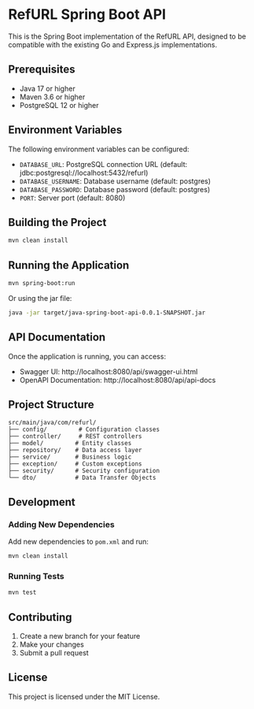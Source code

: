 # RefURL Spring Boot API

This is the Spring Boot implementation of the RefURL API, designed to be compatible with the existing Go and Express.js implementations.

## Prerequisites

- Java 17 or higher
- Maven 3.6 or higher
- PostgreSQL 12 or higher

## Environment Variables

The following environment variables can be configured:

- `DATABASE_URL`: PostgreSQL connection URL (default: jdbc:postgresql://localhost:5432/refurl)
- `DATABASE_USERNAME`: Database username (default: postgres)
- `DATABASE_PASSWORD`: Database password (default: postgres)
- `PORT`: Server port (default: 8080)

## Building the Project

```bash
mvn clean install
```

## Running the Application

```bash
mvn spring-boot:run
```

Or using the jar file:

```bash
java -jar target/java-spring-boot-api-0.0.1-SNAPSHOT.jar
```

## API Documentation

Once the application is running, you can access:
- Swagger UI: http://localhost:8080/api/swagger-ui.html
- OpenAPI Documentation: http://localhost:8080/api/api-docs

## Project Structure

```
src/main/java/com/refurl/
├── config/         # Configuration classes
├── controller/     # REST controllers
├── model/         # Entity classes
├── repository/    # Data access layer
├── service/       # Business logic
├── exception/     # Custom exceptions
├── security/      # Security configuration
└── dto/           # Data Transfer Objects
```

## Development

### Adding New Dependencies

Add new dependencies to `pom.xml` and run:

```bash
mvn clean install
```

### Running Tests

```bash
mvn test
```

## Contributing

1. Create a new branch for your feature
2. Make your changes
3. Submit a pull request

## License

This project is licensed under the MIT License. 